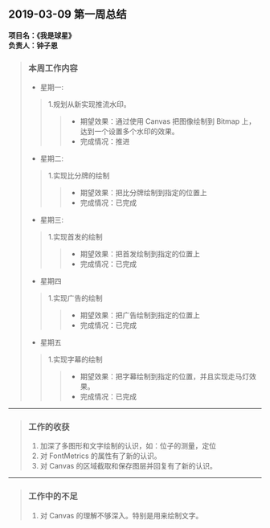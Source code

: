 ## 2019-03-09 第一周总结
**项目名：《我是球星》**  
**负责人：钟子恩**

> ### 本周工作内容
> 
> * 星期一:
> > 1.规划从新实现推流水印。
> >> * 期望效果：通过使用 Canvas 把图像绘制到 Bitmap 上，达到一个设置多个水印的效果。
> >> * 完成情况：推进
> 
> * 星期二:
> > 1.实现比分牌的绘制
> >> * 期望效果：把比分牌绘制到指定的位置上
> >> * 完成情况：已完成
> 
> * 星期三:
> > 1.实现首发的绘制
> >> * 期望效果：把首发绘制到指定的位置上
> >> * 完成情况：已完成
> 
> * 星期四
> > 1.实现广告的绘制
> >> * 期望效果：把广告绘制到指定的位置上
> >> * 完成情况：已完成
> 
> * 星期五
> > 1.实现字幕的绘制
> >> * 期望效果：把字幕绘制到指定的位置，并且实现走马灯效果。
> >> * 完成情况：已完成

-------------------------------------------------------------------

> ### 工作的收获
> 
> 1. 加深了多图形和文字绘制的认识，如：位子的测量，定位
> 2. 对 FontMetrics 的属性有了新的认识。
> 3. 对 Canvas 的区域截取和保存图层并回复有了新的认识。

-------------------------------------------------------------------

> ### 工作中的不足
> 
> 1. 对 Canvas 的理解不够深入。特别是用来绘制文字。